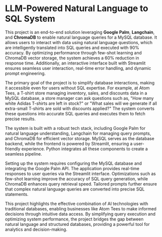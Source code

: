 # LLM-Powered Natural Language to SQL System

This project is an end-to-end solution leveraging **Google Palm**, **Langchain**, and **ChromaDB** to enable natural language queries for a MySQL database. It allows users to interact with data using natural language questions, which are intelligently translated into SQL queries and executed with 90% accuracy. By optimizing performance through few-shot learning and ChromaDB vector storage, the system achieves a 60% reduction in response time. Additionally, an interactive interface built with Streamlit ensures seamless user interaction, real-time error handling, and dynamic prompt engineering.

The primary goal of the project is to simplify database interactions, making it accessible even for users without SQL expertise. For example, at Atom Tees, a T-shirt store managing inventory, sales, and discounts data in a MySQL database, a store manager can ask questions such as, "How many white Adidas T-shirts are left in stock?" or "What sales will we generate if all extra-small T-shirts are sold with discounts applied?" The system converts these questions into accurate SQL queries and executes them to fetch precise results.

The system is built with a robust tech stack, including Google Palm for natural language understanding, Langchain for managing query prompts, and ChromaDB for efficient vector storage. MySQL serves as the database backend, while the frontend is powered by Streamlit, ensuring a user-friendly experience. Python integrates all these components to create a seamless pipeline.

Setting up the system requires configuring the MySQL database and integrating the Google Palm API. The application provides real-time responses to user queries via the Streamlit interface. Optimizations such as few-shot learning improve the accuracy of SQL query generation, while ChromaDB enhances query retrieval speed. Tailored prompts further ensure that complex natural language queries are converted into precise SQL statements.

This project highlights the effective combination of AI technologies with traditional databases, enabling businesses like Atom Tees to make informed decisions through intuitive data access. By simplifying query execution and optimizing system performance, the project bridges the gap between natural language and structured databases, providing a powerful tool for analytics and decision-making.
